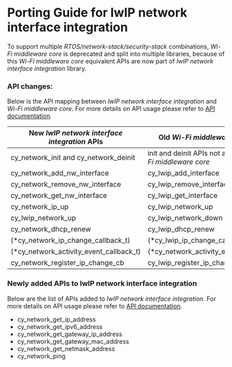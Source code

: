 # Porting Guide for lwIP network interface integration

To support multiple *RTOS/network-stack/security-stack* combinations, *Wi-Fi middleware core* is deprecated and split into multiple libraries, because of this *Wi-Fi middleware core* equivalent APIs are now part of *lwIP network interface integration* library.

### API changes:

Below is the API mapping between *lwIP network interface integration* and *Wi-Fi middleware core*. For more details on API usage please refer to [API documentation](https://github.com/Infineon/lwip-network-interface-integration/api_reference_manual/html/index.html).

| New *lwIP network interface integration* APIs | Old *Wi-Fi middleware core* APIs |
| ----- | ----- |
| cy_network_init and cy_network_deinit | init and deinit APIs not available in *Wi-Fi middleware core* |
| cy_network_add_nw_interface | cy_lwip_add_interface |
| cy_network_remove_nw_interface | cy_lwip_remove_interface |
| cy_network_get_nw_interface | cy_lwip_get_interface |
| cy_network_ip_up | cy_lwip_network_up |
| cy_lwip_network_up | cy_lwip_network_down |
| cy_network_dhcp_renew | cy_lwip_dhcp_renew |
| (*cy_network_ip_change_callback_t) | (*cy_lwip_ip_change_callback_t) |
| (*cy_network_activity_event_callback_t) | (*cy_network_activity_event_callback_t) |
| cy_network_register_ip_change_cb | cy_lwip_register_ip_change_cb |

### Newly added APIs to lwIP network interface integration

Below are the list of APIs added to *lwIP network interface integration*. For more details on API usage please refer to [API documentation](https://github.com/Infineon/lwip-network-interface-integration/api_reference_manual/html/index.html).

 - cy_network_get_ip_address
 - cy_network_get_ipv6_address
 - cy_network_get_gateway_ip_address
 - cy_network_get_gateway_mac_address
 - cy_network_get_netmask_address
 - cy_network_ping
